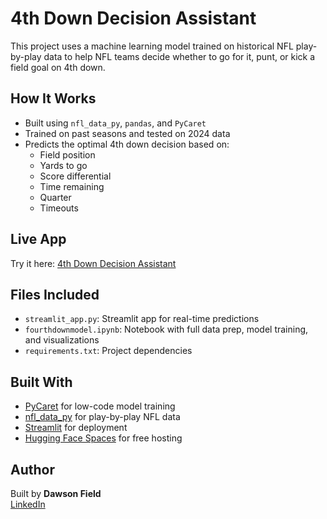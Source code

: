 # 4th Down Decision Assistant

This project uses a machine learning model trained on historical NFL play-by-play data to help NFL teams decide whether to go for it, punt, or kick a field goal on 4th down.

## How It Works

- Built using `nfl_data_py`, `pandas`, and `PyCaret`
- Trained on past seasons and tested on 2024 data
- Predicts the optimal 4th down decision based on:
  - Field position
  - Yards to go
  - Score differential
  - Time remaining
  - Quarter
  - Timeouts

## Live App

Try it here: [4th Down Decision Assistant](https://dawsonfield-4th-down-decision-model.hf.space)

## Files Included

- `streamlit_app.py`: Streamlit app for real-time predictions
- `fourthdownmodel.ipynb`: Notebook with full data prep, model training, and visualizations
- `requirements.txt`: Project dependencies

## Built With

- [PyCaret](https://pycaret.org/) for low-code model training
- [nfl_data_py](https://github.com/nflverse/nfl_data_py) for play-by-play NFL data
- [Streamlit](https://streamlit.io/) for deployment
- [Hugging Face Spaces](https://huggingface.co/spaces) for free hosting

## Author

Built by **Dawson Field**  
[LinkedIn](https://www.linkedin.com/in/dawson-field)
